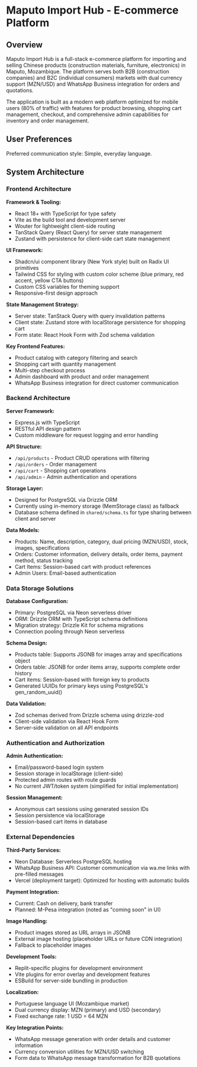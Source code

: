 # Maputo Import Hub - E-commerce Platform

## Overview

Maputo Import Hub is a full-stack e-commerce platform for importing and selling Chinese products (construction materials, furniture, electronics) in Maputo, Mozambique. The platform serves both B2B (construction companies) and B2C (individual consumers) markets with dual currency support (MZN/USD) and WhatsApp Business integration for orders and quotations.

The application is built as a modern web platform optimized for mobile users (80% of traffic) with features for product browsing, shopping cart management, checkout, and comprehensive admin capabilities for inventory and order management.

## User Preferences

Preferred communication style: Simple, everyday language.

## System Architecture

### Frontend Architecture

**Framework & Tooling:**
- React 18+ with TypeScript for type safety
- Vite as the build tool and development server
- Wouter for lightweight client-side routing
- TanStack Query (React Query) for server state management
- Zustand with persistence for client-side cart state management

**UI Framework:**
- Shadcn/ui component library (New York style) built on Radix UI primitives
- Tailwind CSS for styling with custom color scheme (blue primary, red accent, yellow CTA buttons)
- Custom CSS variables for theming support
- Responsive-first design approach

**State Management Strategy:**
- Server state: TanStack Query with query invalidation patterns
- Client state: Zustand store with localStorage persistence for shopping cart
- Form state: React Hook Form with Zod schema validation

**Key Frontend Features:**
- Product catalog with category filtering and search
- Shopping cart with quantity management
- Multi-step checkout process
- Admin dashboard with product and order management
- WhatsApp Business integration for direct customer communication

### Backend Architecture

**Server Framework:**
- Express.js with TypeScript
- RESTful API design pattern
- Custom middleware for request logging and error handling

**API Structure:**
- `/api/products` - Product CRUD operations with filtering
- `/api/orders` - Order management
- `/api/cart` - Shopping cart operations
- `/api/admin` - Admin authentication and operations

**Storage Layer:**
- Designed for PostgreSQL via Drizzle ORM
- Currently using in-memory storage (MemStorage class) as fallback
- Database schema defined in `shared/schema.ts` for type sharing between client and server

**Data Models:**
- Products: Name, description, category, dual pricing (MZN/USD), stock, images, specifications
- Orders: Customer information, delivery details, order items, payment method, status tracking
- Cart Items: Session-based cart with product references
- Admin Users: Email-based authentication

### Data Storage Solutions

**Database Configuration:**
- Primary: PostgreSQL via Neon serverless driver
- ORM: Drizzle ORM with TypeScript schema definitions
- Migration strategy: Drizzle Kit for schema migrations
- Connection pooling through Neon serverless

**Schema Design:**
- Products table: Supports JSONB for images array and specifications object
- Orders table: JSONB for order items array, supports complete order history
- Cart items: Session-based with foreign key to products
- Generated UUIDs for primary keys using PostgreSQL's gen_random_uuid()

**Data Validation:**
- Zod schemas derived from Drizzle schema using drizzle-zod
- Client-side validation via React Hook Form
- Server-side validation on all API endpoints

### Authentication and Authorization

**Admin Authentication:**
- Email/password-based login system
- Session storage in localStorage (client-side)
- Protected admin routes with route guards
- No current JWT/token system (simplified for initial implementation)

**Session Management:**
- Anonymous cart sessions using generated session IDs
- Session persistence via localStorage
- Session-based cart items in database

### External Dependencies

**Third-Party Services:**
- Neon Database: Serverless PostgreSQL hosting
- WhatsApp Business API: Customer communication via wa.me links with pre-filled messages
- Vercel (deployment target): Optimized for hosting with automatic builds

**Payment Integration:**
- Current: Cash on delivery, bank transfer
- Planned: M-Pesa integration (noted as "coming soon" in UI)

**Image Handling:**
- Product images stored as URL arrays in JSONB
- External image hosting (placeholder URLs or future CDN integration)
- Fallback to placeholder images

**Development Tools:**
- Replit-specific plugins for development environment
- Vite plugins for error overlay and development features
- ESBuild for server-side bundling in production

**Localization:**
- Portuguese language UI (Mozambique market)
- Dual currency display: MZN (primary) and USD (secondary)
- Fixed exchange rate: 1 USD = 64 MZN

**Key Integration Points:**
- WhatsApp message generation with order details and customer information
- Currency conversion utilities for MZN/USD switching
- Form data to WhatsApp message transformation for B2B quotations